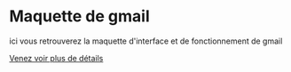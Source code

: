 # Maquette de gmail
ici vous retrouverez la maquette d'interface et de fonctionnement de gmail 

[Venez voir plus de détails](https://abdulrahman92c.github.io/maquette_gmail/)